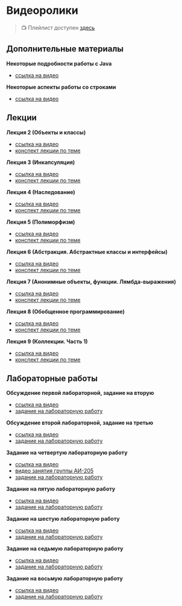 # Видеоролики

> :tv: Плейлист доступен [здесь](https://youtube.com/playlist?list=PLKTsfoGIz8kfGfYo8cvGK6SXm_jOX3Vpc)

## Дополнительные материалы

**Некоторые подробности работы с Java**
- [ссылка на видео](https://youtu.be/nCc4fqfob1c)

**Некоторые аспекты работы со строками**
- [ссылка на видео]()


## Лекции

**Лекция 2 (Объекты и классы)**
- [ссылка на видео](https://youtu.be/WL-wxQm3PvY)
- [конспект лекции по теме](https://github.com/MykolaHodovychenko/oop/tree/ru/lectures/lecture2)

**Лекция 3 (Инкапсуляция)**
- [ссылка на видео](https://youtu.be/3VDU-bPvZew)
- [конспект лекции по теме](https://github.com/MykolaHodovychenko/oop/tree/ru/lectures/lecture3)

**Лекция 4 (Наследование)**
- [ссылка на видео](https://youtu.be/aGK1WokKftY)
- [конспект лекции по теме](https://github.com/MykolaHodovychenko/oop/tree/ru/lectures/lecture4)

**Лекция 5 (Полиморфизм)**
- [ссылка на видео](https://youtu.be/wpz_DVxv89o)
- [конспект лекции по теме](https://github.com/MykolaHodovychenko/oop/tree/ru/lectures/lecture5)

**Лекция 6 (Абстракция. Абстрактные классы и интерфейсы)**
- [ссылка на видео](https://youtu.be/yW12cDuQ-yE)
- [конспект лекции по теме](https://github.com/MykolaHodovychenko/oop/tree/ru/lectures/lecture6)

**Лекция 7 (Анонимные объекты, функции. Лямбда-выражения)**
- [ссылка на видео](https://youtu.be/fzA9EXdlFes)
- [конспект лекции по теме](https://github.com/MykolaHodovychenko/oop/tree/ru/lectures/lecture7)

**Лекция 8 (Обобщенное программирование)**
- [ссылка на видео](https://youtu.be/1ZBRilr1FOM)
- [конспект лекции по теме](https://github.com/MykolaHodovychenko/oop/tree/ru/lectures/lecture8)

**Лекция 9 (Коллекции. Часть 1)**
- [ссылка на видео](https://youtu.be/O-DD_gTKwOQ)
- [конспект лекции по теме](https://github.com/MykolaHodovychenko/oop/tree/ru/lectures/lecture9)

## Лабораторные работы

**Обсуждение первой лабораторной, задание на вторую**
- [ссылка на видео](https://youtu.be/hGRYpwvC_II)
- [задание на лабораторную работу](https://github.com/MykolaHodovychenko/oop/tree/ru/labs/lab2)

**Обсуждение второй лабораторной, задание на третью**
- [ссылка на видео](https://youtu.be/Q67PBFuAWVs)
- [задание на лабораторную работу](https://github.com/MykolaHodovychenko/oop/tree/ru/labs/lab3)
 
**Задание на четвертую лабораторную работу**
- [ссылка на видео](https://youtu.be/1UeFn2ZUvXk)
- [видео занятия группы АИ-205](https://youtu.be/l47bNAJY884)
- [задание на лабораторную работу](https://github.com/MykolaHodovychenko/oop/tree/ru/labs/lab4)

**Задание на пятую лабораторную работу**
- [ссылка на видео](https://youtu.be/k8AyHKkFh0E)
- [задание на лабораторную работу](https://github.com/MykolaHodovychenko/oop/tree/ru/labs/lab5)

**Задание на шестую лабораторную работу**
- [ссылка на видео](https://youtu.be/m3YpVgBy21M)
- [задание на лабораторную работу](https://github.com/MykolaHodovychenko/oop/tree/ru/labs/lab6)

**Задание на седьмую лабораторную работу**
- [ссылка на видео](https://youtu.be/0dKmKC_0ykI)
- [задание на лабораторную работу](https://github.com/MykolaHodovychenko/oop/tree/ru/labs/lab7)

**Задание на восьмую лабораторную работу**
- [ссылка на видео](https://youtu.be/75zyIo2rSRw)
- [задание на лабораторную работу](https://github.com/MykolaHodovychenko/oop/tree/ru/labs/lab8)
